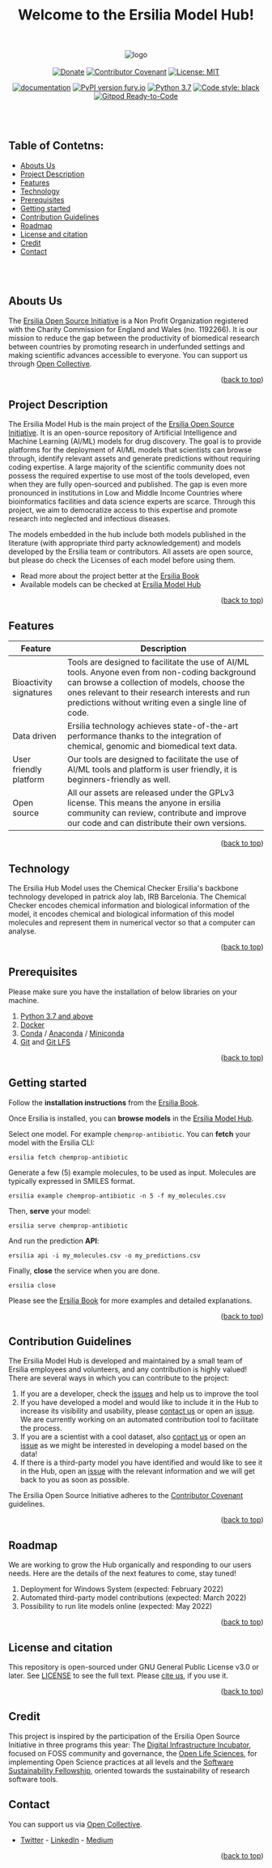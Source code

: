 <div id="top" align="center">

# Welcome to the **Ersilia Model Hub**!
<br></br>
![logo](https://github.com/ersilia-os/ersilia/blob/master/assets/Ersilia_Plum.png)
<br></br>
[![Donate](https://img.shields.io/badge/Donate-PayPal-green.svg)](https://www.paypal.com/uk/fundraiser/charity/4145012) [![Contributor Covenant](https://img.shields.io/badge/Contributor%20Covenant-v2.0%20adopted-ff69b4.svg)](code_of_conduct.md) [![License: MIT](https://img.shields.io/badge/License-MIT-yellow.svg)](https://opensource.org/licenses/MIT)

[![documentation](https://img.shields.io/badge/-Documentation-purple?logo=read-the-docs&logoColor=white)](https://ersilia.gitbook.io/ersilia-book/) [![PyPI version fury.io](https://badge.fury.io/py/ersilia.svg)](https://pypi.python.org/pypi/ersilia/) [![Python 3.7](https://img.shields.io/badge/python-3.7-blue.svg)](https://www.python.org/downloads/release/python-370/) [![Code style: black](https://img.shields.io/badge/code%20style-black-000000.svg?logo=Python&logoColor=white)](https://github.com/psf/black) [![Gitpod Ready-to-Code](https://img.shields.io/badge/Gitpod-ready--to--code-blue?logo=gitpod)](https://gitpod.io/#https://github.com/ersilia-os/ersilia)

</div>
<br></br>

## Table of Contetns:

- [Abouts Us](#abouts-us)
- [Project Description](#project-description)
- [Features](#features)
- [Technology](#technology)
- [Prerequisites](#prerequisites)
- [Getting started](#getting-started)
- [Contribution Guidelines](#contribution-guidelines)
- [Roadmap](#roadmap)
- [License and citation](#license-and-citation)
- [Credit](#credit)
- [Contact](#contact)

<br></br>

## Abouts Us

The [Ersilia Open Source Initiative](https://www.ersilia.io/) is a Non Profit Organization registered with the Charity Commission for England and Wales (no. 1192266). It is our mission to reduce the gap between the productivity of biomedical research between countries by promoting research in underfunded settings and making scientific advances accessible to everyone. You can support us through [Open Collective](https://opencollective.com/ersilia#category-CONTRIBUTE).

<p align="right">(<a href="#top">back to top</a>)</p>

## Project Description

The Ersilia Model Hub is the main project of the [Ersilia Open Source Initiative](https://www.ersilia.io/). It is an open-source repository of Artificial Intelligence and Machine Learning (AI/ML) models for drug discovery. The goal is to provide platforms for the deployment of AI/ML models that scientists can browse through, identify relevant assets and generate predictions without requiring coding expertise. A large majority of the scientific community does not possess the required expertise to use most of the tools developed, even when they are fully open-sourced and published. The gap is even more pronounced in institutions in Low and Middle Income Countries where bioinformatics facilities and data science experts are scarce. Through this project, we aim to democratize access to this expertise and promote research into neglected and infectious diseases.

The models embedded in the hub include both models published in the literature (with appropriate third party acknowledgement) and models developed by the Ersilia team or contributors. All assets are open source, but please do check the Licenses of each model before using them.

* Read more about the project better at the [Ersilia Book](https://ersilia.gitbook.io/ersilia-book/)
* Available models can be checked at [Ersilia Model Hub](https://airtable.com/shr9sYjL70nnHOUrP/tblZGe2a2XeBxrEHP)
<p align="right">(<a href="#top">back to top</a>)</p>

## Features

| Feature           | Description                                                              |
| ----------------- | ------------------------------------------------------------------ |
| Bioactivity signatures | Tools are designed to facilitate the use of AI/ML tools. Anyone even from non-coding background can browse a collection of models, choose the ones relevant to their research interests and run predictions without writing even a single line of code. |
| Data driven | Ersilia technology achieves state-of-the-art performance thanks to the integration of chemical, genomic and biomedical text data.|
| User friendly platform | Our tools are designed to facilitate the use of AI/ML tools and platform is user friendly, it is beginners-friendly as well. |
| Open source | All our assets are released under the GPLv3 license. This means the anyone in ersilia community can review, contribute and improve our code and can distribute their own versions. |

<p align="right">(<a href="#top">back to top</a>)</p>

## Technology

The Ersilia Hub Model uses the Chemical Checker Ersilia's backbone technology developed in patrick aloy lab, IRB Barcelonia. The Chemical Checker encodes chemical information and biological information of the model, it encodes chemical and biological information of this model molecules and represent them in numerical vector so that a computer can analyse.

<p align="right">(<a href="#top">back to top</a>)</p>

## Prerequisites

Please make sure you have the installation of below libraries on your machine.
1.	[Python 3.7 and above](https://www.python.org/)
2.	[Docker](https://www.docker.com/)
3.	[Conda](https://www.docker.com/) / [Anaconda](https://docs.anaconda.com/anaconda/install/index.html) / [Miniconda](https://docs.conda.io/en/latest/miniconda.html)
4.	[Git](https://git-scm.com/book/en/v2/Getting-Started-Installing-Git) and [Git LFS](https://git-lfs.github.com/)

<p align="right">(<a href="#top">back to top</a>)</p>

## Getting started
Follow the **installation instructions** from the [Ersilia Book](https://ersilia.gitbook.io/ersilia-book/quick-start/installation).

Once Ersilia is installed, you can **browse models** in the [Ersilia Model Hub](https://airtable.com/shrXfZ8pqro0jjcsG/tblZGe2a2XeBxrEHP/viwd5XJVLslkE11Tg).

Select one model. For example `chemprop-antibiotic`. You can **fetch** your model with the Ersilia CLI:
```
ersilia fetch chemprop-antibiotic
```
Generate a few (5) example molecules, to be used as input. Molecules are typically expressed in SMILES format.
```
ersilia example chemprop-antibiotic -n 5 -f my_molecules.csv
```
Then, **serve** your model:
```
ersilia serve chemprop-antibiotic
```
And run the prediction **API**:
```
ersilia api -i my_molecules.csv -o my_predictions.csv
```
Finally, **close** the service when you are done.
```
ersilia close
```

Please see the [Ersilia Book](https://ersilia.gitbook.io/ersilia-book/) for more examples and detailed explanations.
<p align="right">(<a href="#top">back to top</a>)</p>

## Contribution Guidelines

The Ersilia Model Hub is developed and maintained by a small team of Ersilia employees and volunteers, and any contribution is highly valued! There are several ways in which you can contribute to the project:

1. If you are a developer, check the [issues](https://github.com/ersilia-os/ersilia/issues) and help us to improve the tool
2. If you have developed a model and would like to include it in the Hub to increase its visibility and usability, please [contact us](https://www.ersilia.io/) or open an [issue](https://github.com/ersilia-os/ersilia/issues). We are currently working on an automated contribution tool to facilitate the process.
3. If you are a scientist with a cool dataset, also [contact us](https://www.ersilia.io/) or open an [issue](https://github.com/ersilia-os/ersilia/issues) as we might be interested in developing a model based on the data!
4. If there is a third-party model you have identified and would like to see it in the Hub, open an [issue](https://github.com/ersilia-os/ersilia/issues) with the relevant information and we will get back to you as soon as possible.

The Ersilia Open Source Initiative adheres to the [Contributor Covenant](https://ersilia.gitbook.io/ersilia-wiki/code-of-conduct) guidelines.

<p align="right">(<a href="#top">back to top</a>)</p>

## Roadmap
We are working to grow the Hub organically and responding to our users needs. Here are the details of the next features to come, stay tuned!
1. Deployment for Windows System (expected: February 2022)
2. Automated third-party model contributions (expected: March 2022)
3. Possibility to run lite models online (expected: May 2022)
   
<p align="right">(<a href="#top">back to top</a>)</p>

## License and citation

This repository is open-sourced under GNU General Public License v3.0 or later. See [LICENSE](https://github.com/ersilia-os/ersilia/blob/master/LICENSE) to see the full text. Please [cite us](https://github.com/ersilia-os/ersilia/blob/master/CITATION.cff), if you use it.

<p align="right">(<a href="#top">back to top</a>)</p>

## Credit

This project is inspired by the participation of the Ersilia Open Source Initiative in three programs this year: The [Digital Infrastructure Incubator](https://github.com/matiassingers/awesome-readme), focused on FOSS community and governance, the [Open Life Sciences](https://openlifesci.org/), for implementing Open Science practices at all levels and the [Software Sustainability Fellowship](https://www.software.ac.uk/programmes-and-events/fellowship-programme), oriented towards the sustainability of research software tools.

## Contact

You can support us via [Open Collective](https:/opencollective.com/ersilia).
- [Twitter](https://twitter.com/ersiliaio) - [LinkedIn](https://www.linkedin.com/company/ersiliaio/) - [Medium](https://medium.com/ersiliaio)
<p align="right">(<a href="#top">back to top</a>)</p>
